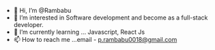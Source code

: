- 👋 Hi, I’m @Rambabu
- 👀 I’m interested in Software development and become as a full-stack developer.
- 🌱 I’m currently learning ... Javascript, React Js
- 📫 How to reach me ...email - p.rambabu0018@gmail.com

<!---
Ram-Reddy-18/Ram-Reddy-18 is a ✨ special ✨ repository because its `README.md` (this file) appears on your GitHub profile.
You can click the Preview link to take a look at your changes.
--->
